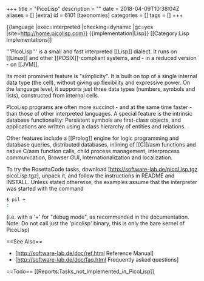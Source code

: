 +++
title = "PicoLisp"
description = ""
date = 2018-04-09T10:38:04Z
aliases = []
[extra]
id = 6101
[taxonomies]
categories = []
tags = []
+++

{{language
|exec=interpreted
|checking=dynamic
|gc=yes
|site=http://home.picolisp.com}}
{{implementation|Lisp}}
[[Category:Lisp Implementations]]

'''PicoLisp''' is a small and fast interpreted [[Lisp]] dialect.
It runs on [[Linux]] and other [[POSIX]]-compliant systems, and - in a reduced version - on [[JVM]].

Its most prominent feature is "simplicity". It is built on top of a single internal data type (the cell), without giving up flexibility and expressive power.
On the language level, it supports just three data types (numbers, symbols and lists), constructed from internal cells.

PicoLisp programs are often more succinct - and at the same time faster - than those of other interpreted languages.
A special feature is the intrinsic database functionality: Persistent symbols are first-class objects, and applications are written using a class hierarchy of entities and relations.

Other features include a [[Prolog]] engine for logic programming and database queries, distributed databases, inlining of [[C]]/asm functions and native C/asm function calls, child process management, interprocess communication, Browser GUI, Internationalization and localization.

To try the RosettaCode tasks, download [http://software-lab.de/picoLisp.tgz picoLisp.tgz], unpack it, and follow the instructions in README and INSTALL. Unless stated otherwise, the examples assume that the interpreter was started with the command
```bash
$ pil +
:
```

(i.e. with a '+' for "debug mode", as recommended in the documentation.
Note: Do not call just the 'picolisp' binary, this is only the bare kernel of PicoLisp)

==See Also==
* [http://software-lab.de/doc/ref.html Reference Manual]
* [http://software-lab.de/doc/faq.html Frequently asked questions]

==Todo==
[[Reports:Tasks_not_implemented_in_PicoLisp]]
